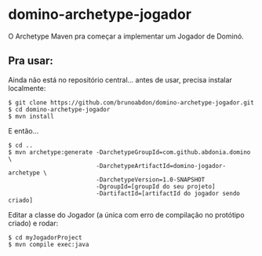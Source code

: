 # domino-archetype-jogador
O Archetype Maven pra começar a implementar um Jogador de Dominó.



## Pra usar:

Ainda não está no repositório central... antes de usar, precisa instalar localmente:
```
$ git clone https://github.com/brunoabdon/domino-archetype-jogador.git
$ cd domino-archetype-jogador
$ mvn install
```

E então...

```
$ cd ..
$ mvn archetype:generate -DarchetypeGroupId=com.github.abdonia.domino \
                         -DarchetypeArtifactId=domino-jogador-archetype \
                         -DarchetypeVersion=1.0-SNAPSHOT  
                         -DgroupId=[groupId do seu projeto]
                         -DartifactId=[artifactId do jogador sendo criado]
```

Editar a classe do Jogador (a única com erro de compilação no protótipo criado) e rodar:

```
$ cd myJogadorProject 
$ mvn compile exec:java

